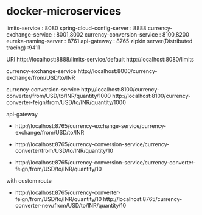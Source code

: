 # docker-microservices

limits-service : 8080
spring-cloud-config-server : 8888
currency-exchange-service : 8001,8002
currency-conversion-service : 8100,8200
eureka-naming-server : 8761
api-gateway : 8765
zipkin server(Distributed tracing) :9411



URI
http://localhost:8888/limits-service/default
http://localhost:8080/limits

currency-exchange-service
http://localhost:8000/currency-exchange/from/USD/to/INR

currency-conversion-service
http://localhost:8100/currency-converter/from/USD/to/INR/quantity/1000
http://localhost:8100/currency-converter-feign/from/USD/to/INR/quantity/1000

api-gateway
- http://localhost:8765/currency-exchange-service/currency-exchange/from/USD/to/INR

- http://localhost:8765/currency-conversion-service/currency-converter/from/USD/to/INR/quantity/10

- http://localhost:8765/currency-conversion-service/currency-converter-feign/from/USD/to/INR/quantity/10

with custom route
- http://localhost:8765/currency-converter-feign/from/USD/to/INR/quantity/10
http://localhost:8765/currency-converter-new/from/USD/to/INR/quantity/10
